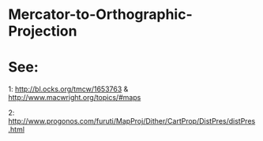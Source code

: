 # Mercator-to-Orthographic-Projection
# See: 

1: http://bl.ocks.org/tmcw/1653763  & http://www.macwright.org/topics/#maps

2: http://www.progonos.com/furuti/MapProj/Dither/CartProp/DistPres/distPres.html
